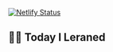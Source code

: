 [![Netlify Status](https://api.netlify.com/api/v1/badges/1e92791f-a344-4536-9d79-2a201fbbb3aa/deploy-status)](https://jiyehyeon.netlify.app/)

## ✍🏻 Today I Leraned
